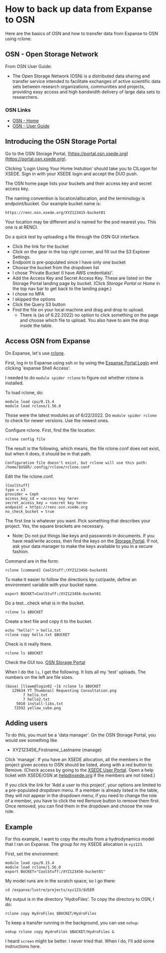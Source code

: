 # How to back up data from Expanse to OSN

Here are the basics of OSN and how to transfer data from Expanse to OSN using rclone.

## OSN - Open Storage Network
From OSN User Guide:
- The Open Storage Network (OSN) is a distributed data sharing and transfer service
intended to facilitate exchanges of active scientific data sets between research
organizations, communities and projects, providing easy access and high bandwidth
delivery of large data sets to researchers.

### OSN Links
- [OSN - Home](https://www.openstoragenetwork.org)
- [OSN - User Guide](https://www.openstoragenetwork.org/wp-content/uploads/2021/04/OSN-UserGuide.pdf)

## Introducing the OSN Storage Portal
Go to the OSN Storage Portal, [https://portal.osn.xsede.org](https://portal.osn.xsede.org).

Clicking 'Login Using Your Home Instution' should take you to CILogon for XSEDE. Sign in with your XSEDE login and accept the DUO push.

The OSN home page lists your buckets and their access key and secret access key.

The naming convention is location/allocation, and the terminology is endpoint/bucket.  Our example bucket name is:
```
https://renc.osn.xsede.org/XYZ123415-bucket01
```
Your location may be different and is named for the pod nearest you.  This one is at RENCI.

Do a quick test by uploading a file through the OSN GUI interface.
- Click the link for the bucket
- Click on the gear in the top right corner, and fill out the S3 Explorer Settings. 
- Endpoint is pre-populated since I have only one bucket 
- Choose the bucket from the dropdown list
- I chose 'Private Bucket (I have AWS credentials)'. 
- Add the Access Key and Secret Access Key.  These are listed on the Storage Portal landing page by bucket. (Click *Storage Portal* or *Home* in the top nav bar to get back to the landing page.)
- I chose no MFA
- I skipped the options
- Click the Query S3 button
- Find the file on your local machine and drag and drop to upload.
   - There is (as of 6.22.2022) no option to click something on the page and choose which file to upload. You also have to aim the drop inside the table.

## Access OSN from Expanse
On Expanse, let's use [rclone](https://rclone.org). 
 
First, log in to Expanse using ssh or by using the [Expanse Portal Login](https://portal.expanse.sdsc.edu) and clicking 'expanse Shell Access'.

I needed to do `module spider rclone` to figure out whether rclone is installed.  

To load rclone, do:
```
module load cpu/0.15.4
module load rclone/1.56.0
```
Those were the latest modules as of 6/22/2022.  Do `module spider rclone` to check for newer versions. Use the newest ones. 

Configure rclone.  First, find the file location:
```
rclone config file
```

The result is the following, which means, the file rclone.conf does not exist, but when it does, it should be in that path.
```
Configuration file doesn't exist, but rclone will use this path:
/home/$USER/.config/rclone/rclone.conf
```

Edit the file rclone.conf.
```
[CoolStuff]
type = s3
provider = Ceph
access_key_id = <access key here>
secret_access_key = <secret key here>
endpoint = https://renc.osn.xsede.org
no_check_bucket = true
```
The first line is whatever you want. Pick something that describes your project. Yes, the square brackets are necessary.
- Note:  Do not put things like keys and passwords in documents. If you have read/write access, then find the keys on the [Storage Portal](https://portal.osn.xsede.org).  If not, ask your data manager to make the keys available to you in a secure fashion. 

Command are in the form:
```
rclone [command] CoolStuff:/XYZ123456-bucket01
```
To make it easier to follow the directions by cut/paste, define an environment variable with your bucket name.
```
export BUCKET=CoolStuff:/XYZ123456-bucket01
```
Do a test...check what is in the bucket.
```
rclone ls $BUCKET 
```
Create a text file and copy it to the bucket.
```
echo "hello!" > hello.txt
rclone copy hello.txt $BUCKET
```
Check is it really there.
```
rclone ls $BUCKET
```
Check the GUI too. [OSN Storage Portal](https://portal.osn.xsede.org)

When I do the `ls`, I get the following. It lists all my 'test' uploads.  The numbers on the left are file sizes.
```
(base) [llowe@login02 ~]$ rclone ls $BUCKET 
   129634 YT Thumbnail Requesting Consultation.png
        7 hello.txt
        7 hello2.txt
     5010 install-libs.txt
    72592 yellow_cube.png
```

## Adding users

To do this, you must be a 'data manager'.  On the OSN Storage Portal, you would see something like
* XYZ123456_Firstname_Lastname (manage)

Click 'manage'.  If you have an XSEDE allocation, all the members in the project given access to OSN should be listed, along with a red button to Remove. (Check access by going to the [XSEDE User Portal](https://portal.xsede.org/group/xup/add-remove-user).  Open a help ticket with XSEDE/OSN at help@xsede.org if the members are not listed.)

If you click the link for 'Add a user to this project', your options are limited to a pre-populated dropdown menu.  If a member is already listed in the table, they will not appear in the dropdown menu; if you need to change the role of a member, you have to click the red Remove button to remove them first.  Once removed, you can find them in the dropdown and choose the new role.

## Example
For this example, I want to copy the results from a hydrodynamics model that I ran on Expanse.  The group for my XSEDE allocation is `xyz123`. 

First, set the environment:
```
module load cpu/0.15.4
module load rclone/1.56.0
export BUCKET="CoolStuff:/XYZ123456-bucket01"
```
My model runs are in the scratch space, so I go there:
```
cd /expanse/lustre/projects/xyz123/$USER
```
My output is in the directory 'HydroFiles'. To copy the directory to OSN, I do:
```
rclone copy HydroFiles $BUCKET/HydroFiles
```

To keep a transfer running in the background, you can use `nohup`:
```
nohup rclone copy HydroFiles $BUCKET/HydroFiles & 
```

I heard `screen` might be better.  I never tried that.  When I do, I'll add some instructions here.

